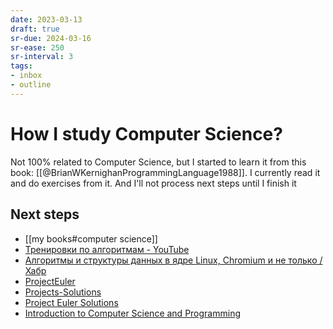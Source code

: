 ```yaml
---
date: 2023-03-13
draft: true
sr-due: 2024-03-16
sr-ease: 250
sr-interval: 3
tags:
- inbox
- outline
---
```


# How I study Computer Science?

Not 100% related to Computer Science, but I started to learn it from this book:
[[@BrianWKernighanProgrammingLanguage1988]]. I currently read it and do
exercises from it. And I'll not process next steps until I finish it

## Next steps

- [[my books#computer science]]
- [Тренировки по алгоритмам - YouTube](https://www.youtube.com/playlist?list=PL6Wui14DvQPySdPv5NUqV3i8sDbHkCKC5)
- [Алгоритмы и структуры данных в ядре Linux, Chromium и не только / Хабр](https://habr.com/ru/company/wunderfund/blog/277143/)
- [ProjectEuler](https://projecteuler.net/archives)
- [Projects-Solutions](https://github.com/karan/Projects-Solutions)
- [Project Euler Solutions](https://github.com/nayuki/Project-Euler-solutions)
- [Introduction to Computer Science and Programming](https://ocw.mit.edu/courses/6-00-introduction-to-computer-science-and-programming-fall-2008/)